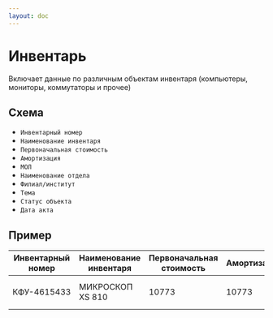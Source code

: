 ```yaml
---
layout: doc
---
```


# Инвентарь
Включает данные по различным объектам инвентаря (компьютеры, мониторы, коммутаторы и прочее)

## Схема

* `Инвентарный номер`
* `Наименование инвентаря`
* `Первоначальная стоимость`
* `Амортизация`
* `МОЛ`
* `Наименование отдела`
* `Филиал/институт`
* `Тема`
* `Статус объекта`
* `Дата акта`

## Пример

Инвентарный номер | Наименование инвентаря | Первоначальная стоимость | Амортизация | МОЛ | Наименование отдела | Филиал/институт | Тема | Статус объекта | Дата акта
|--|--|--|--|--|--|--|--|--|--|
КФУ-4615433 | МИКРОСКОП XS 810 | 10773 | 10773 | Берсенев Владимир Германович | кафедра генетики ИФМиБ | Кафедра генетики | ststf!f!/1st.f!f!.ststststp | Списан | 01.04.2004